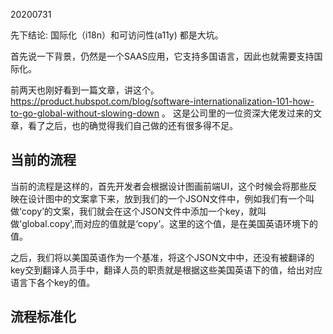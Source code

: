 20200731

先下结论: 国际化（i18n）和可访问性(a11y) 都是大坑。


首先说一下背景，仍然是一个SAAS应用，它支持多国语言，因此也就需要支持国际化。

前两天也刚好看到一篇文章，讲这个。https://product.hubspot.com/blog/software-internationalization-101-how-to-go-global-without-slowing-down 。 这是公司里的一位资深大佬发过来的文章，看了之后，也的确觉得我们自己做的还有很多得不足。

## 当前的流程

当前的流程是这样的，首先开发者会根据设计图画前端UI，这个时候会将那些反映在设计图中的文案拿下来，放到我们的一个JSON文件中，例如我们有一个叫做‘copy’的文案，我们就会在这个JSON文件中添加一个key，就叫做'global.copy',而对应的值就是‘copy’。这里的这个值，是在美国英语环境下的值。

之后，我们将以美国英语作为一个基准，将这个JSON文中中，还没有被翻译的key交到翻译人员手中，翻译人员的职责就是根据这些美国英语下的值，给出对应语言下各个key的值。




##  流程标准化



